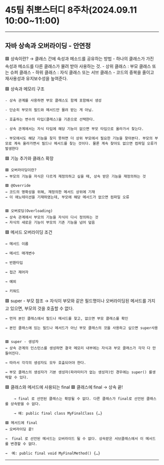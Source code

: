 # 45팀 취뽀스터디 8주차(2024.09.11 10:00~11:00)

--------------------------------------------------------------------
## 자바 상속과 오버라이딩 - 안연정

🟩 상속이란?
 → 클래스 간에 속성과 메소드를 공유하는 방법
    - 하나의 클래스가 가진 속성과 메소드를 다른 클래스가 물려 받아 사용하는 것. 
    - 상위 클래스 : 부모 클래스 또는 슈퍼 클래스
    - 하위 클래스 : 자식 클래스 또는 서브 클래스
    - 코드의 중복을 줄이고 재사용성과 유지보수성을 높여준다.


🟩 상속과 메모리 구조

    - 상속 관계를 사용하면 부모 클래스도 함께 포함해서 생성

    - 단순히 부모의 필드와 메서드만 물려 받는 게 아님.

    - 호출하는 변수의 타입(클래스)을 기준으로 선택한다.

    - 상속 관계에서는 자식 타입에 해당 기능이 없으면 부모 타입으로 올라가서 찾는다. 
    
    - 부모에서도 해당 기능을 찾지 못하면 더 상위 부모에서 필요한 기능을 찾아본다. 부모의 부모로 계속 올라가면서 필드나 메서드를 찾는 것이다. 물론 계속 찾아도 없으면 컴파일 오류가 발생한다

🟩 기능 추가와 클래스 확장

    🟩 오버라이딩이란?
    → 부모의 기능을 자식은 다르게 재정의하고 싶을 때, 상속 받은 기능을 재정의하는 것

    🟩 @Override
    → 코드의 명확성을 위해, 재정의한 메서드 상위에 기재
    → 이 애노테이션을 기재하였는데, 부모에 해당 메서드가 없으면 컴파일 오류


    🟩 오버로딩(Overloading)
    → 상속 관계에서 부모의 기능을 자식이 다시 정의하는 것
    → 자식의 새로운 기능이 부모의 기존 기능을 넘어 덮음



🟩 메서드 오버라이딩 조건

    → 메서드 이름

    → 메서드 매개변수

    → 반환타입

    → 접근 제어자
    
    → 예외

    → 키워드

🟩 super - 부모 참조
    → 자식이 부모와 같은 필드명이나 오버라이딩된 메서드를 가지고 있으면, 부모의 것을 호출할 수 없다.

    → 먼저 본인 클래스에서 필드나 메서드를 찾고, 없으면 부모 클래스를 확인

    → 본인 클래스에 있는 필드나 메서드가 아닌 부모 클래스의 것을 사용하고 싶으면 super사용


    🟩 super - 생성자
    → 상속 관계의 인스턴스를 생성하면 결국 메모리 내부에는 자식과 부모 클래스가 각각 다 만들어진다.

    → 따라서 각각의 생성자도 모두 호출되어야 한다.

    → 부모 클래스의 생성자가 기본 생성자(파라미터가 없는 생성자)인 경우에는 super() 를생략할 수 있다.


🟩 클래스와 메서드에 사용되는 final
    🟩 클래스에 final
        → 상속 끝!

        → final 로 선언된 클래스는 확장될 수 없다. 다른 클래스가 final로 선언된 클래스를 상속받을 수 없다.

        → 예: public final class MyFinalClass {…}

    🟩 메서드에 final
    → 오버라이딩 끝!

    →  final 로 선언된 메서드는 오버라이드 될 수 없다. 상속받은 서브클래스에서 이 메서드를 변경할 수 없다.

    →  예: public final void MyFinalMethod() {…}

--------------------------------------------------------------------
